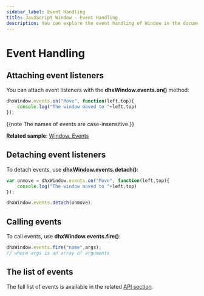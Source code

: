 ```yaml
---
sidebar_label: Event Handling
title: JavaScript Window - Event Handling 
description: You can explore the event handling of Window in the documentation of the DHTMLX JavaScript UI library. Browse developer guides and API reference, try out code examples and live demos, and download a free 30-day evaluation version of DHTMLX Suite 7.
---
```


# Event Handling

## Attaching event listeners

You can attach event listeners with the **dhxWindow.events.on()** method:

~~~js
dhxWindow.events.on("Move", function(left,top){
    console.log("The window moved to "+left,top)
});
~~~

{{note The names of events are case-insensitive.}}

**Related sample**: [Window. Events](https://snippet.dhtmlx.com/jfu4upwd)

## Detaching event listeners

To detach events, use **dhxWindow.events.detach()**:

~~~js
var onmove = dhxWindow.events.on("Move", function(left,top){
    console.log("The window moved to "+left,top)
});

dhxWindow.events.detach(onmove);
~~~

## Calling events

To call events, use **dhxWindow.events.fire()**:

~~~js
dhxWindow.events.fire("name",args);
// where args is an array of arguments
~~~

## The list of events

The full list of events is available in the related [API section](window/api/api_overview.md#events).
